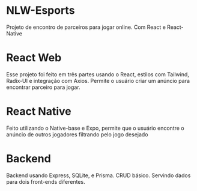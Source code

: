 # NLW-Esports
Projeto de encontro de parceiros para jogar online. Com React e React-Native
 
 # React Web
Esse projeto foi feito em três partes usando o React, estilos com Tailwind, Radix-UI e integração com Axios. Permite o usuário criar um anúncio para encontrar parceiro para jogar.

# React Native
Feito utilizando o Native-base e Expo, permite que o usuário encontre o anúncio de outros jogadores filtrando pelo jogo desejado

# Backend
Backend usando Express, SQLite, e Prisma. CRUD básico. Servindo dados para dois front-ends diferentes.
